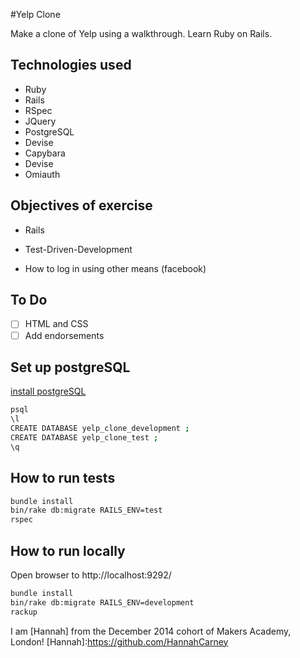#Yelp Clone

Make a clone of Yelp using a walkthrough. Learn Ruby on Rails.

Technologies used
-----
- Ruby
- Rails
- RSpec
- JQuery
- PostgreSQL
- Devise
- Capybara
- Devise
- Omiauth

Objectives of exercise
----- 
- Rails
 * Test-Driven-Development
- How to log in using other means (facebook)

To Do
-----
- [ ] HTML and CSS
- [ ] Add endorsements 

Set up postgreSQL
-----
[install postgreSQL](http://www.postgresql.org/download/)

```sh
psql
\l
CREATE DATABASE yelp_clone_development ;
CREATE DATABASE yelp_clone_test ;
\q
```

How to run tests
-----
```sh
bundle install
bin/rake db:migrate RAILS_ENV=test
rspec
```

How to run locally
-----
Open browser to http://localhost:9292/

```sh
bundle install
bin/rake db:migrate RAILS_ENV=development
rackup
```
I am [Hannah] from the December 2014 cohort of Makers Academy, London!
[Hannah]:https://github.com/HannahCarney
